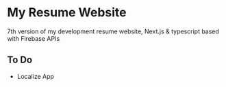 # My Resume Website

7th version of my development resume website, Next.js & typescript based with Firebase APIs

## To Do

- Localize App

